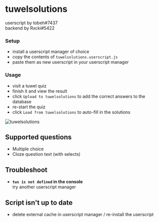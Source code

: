 # tuwelsolutions
userscript by tobeh#7437  
backend by Rxcki#5422  

### Setup
- install a userscript manager of choice 
- copy the contents of `tuwelsolutions.userscript.js` 
- paste them as new userscript in your userscript manager

### Usage
- visit a tuwel quiz 
- finish it and view the result
- click `Upload to tuwelsolutions` to add the correct answers to the database  
- re-start the quiz
- click `Load from tuwelsolutions` to auto-fill in the solutions

![tuwelsolutions](https://media.discordapp.net/attachments/910894527261327370/975555833293307914/unknown.png)

## Supported questions
- Multiple choice
- Cloze question text (with selects)

## Troubleshoot
- **`tws is not defined` in the console**  
try another userscript manager

## Script isn't up to date
- delete external cache in userscript manager / re-install the userscript